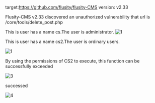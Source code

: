 target:https://github.com/flusity/flusity-CMS
version: v2.33

Flusity-CMS v2.33 discovered an unauthorized vulnerability that url is /core/tools/delete_post.php



This is user has a name cs.The user is administrator. 
![1](https://github.com/Thirtypenny77/cms/assets/167956951/831c1804-2718-46d3-8b24-b63eecb677d0)



This is user has a name cs2.The user is ordinary users.

![1](https://github.com/Thirtypenny77/cms/assets/167956951/1908deb5-aae7-4afe-aa85-26856724520b)


By using the permissions of CS2 to execute, this function can be successfully exceeded


![3](https://github.com/Thirtypenny77/cms/assets/167956951/1cf19533-5674-4902-9cc0-8bf5842cb64a)


successed

![4](https://github.com/Thirtypenny77/cms/assets/167956951/73b35597-440e-4f8f-adb1-c22c0e666b03)

